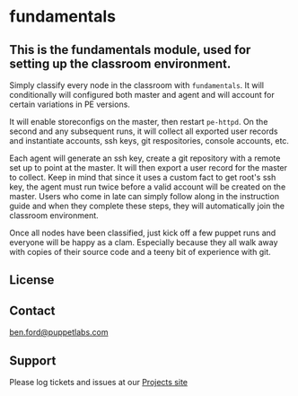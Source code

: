 # fundamentals

## This is the fundamentals module, used for setting up the classroom environment.

Simply classify every node in the classroom with `fundamentals`. It will conditionally 
will configured both master and agent and will account for certain variations in PE versions.

It will enable storeconfigs on the master, then restart `pe-httpd`. On the second and any
subsequent runs, it will collect all exported user records and instantiate accounts, ssh keys,
git respositories, console accounts, etc.

Each agent will generate an ssh key, create a git repository with a remote set up to point at
the master. It will then export a user record for the master to collect. Keep in mind that
since it uses a custom fact to get root's ssh key, the agent must run twice before a valid
account will be created on the master. Users who come in late can simply follow along in the
instruction guide and when they complete these steps, they will automatically join the classroom
environment.

Once all nodes have been classified, just kick off a few puppet runs and everyone will be happy
as a clam. Especially because they all walk away with copies of their source code and a teeny
bit of experience with git.

License
-------


Contact
-------
ben.ford@puppetlabs.com

Support
-------

Please log tickets and issues at our [Projects site](http://projects.puppetlabs.com/projects/training/issues)

